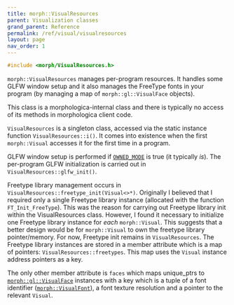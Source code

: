 ```yaml
---
title: morph::VisualResources
parent: Visualization classes
grand_parent: Reference
permalink: /ref/visual/visualresources
layout: page
nav_order: 1
---
```

```c++
#include <morph/VisualResources.h>
```

`morph::VisualResources` manages per-program resources. It handles some GLFW window setup and it also manages the FreeType fonts in your program (by managing a map of `morph::gl::VisualFace` objects).

This class is a morphologica-internal class and there is typically no
access of its methods in morphologica client code.

`VisualResources` is a singleton class, accessed via the static
instance function `VisualResources::i()`. It comes into existence when
the first `morph::Visual` accesses it for the first time in a program.

GLFW window setup is performed if [`OWNED_MODE`](/morphologica/ref/visual/visual#owned_mode) is true (it typically *is*). The per-program GLFW initialization is carried out in `VisualResources::glfw_init()`.

Freetype library management occurs in
`VisualResources::freetype_init(Visual<>*)`. Originally I believed
that I required only a single Freetype library instance (allocated
with the function `FT_Init_FreeType`). This was the reason for carrying
out Freetype library init within the VisualResources class. However, I
found it necessary to initialize one Freetype library instance for
*each* `morph::Visual`. This suggests that a better design would be
for `morph::Visual` to own the freetype library pointer/memory. For
now, Freetype init remains in `VisualResources`. The Freetype library
instances are stored in a member attribute which is a map of pointers:
`VisualResources::freetypes`. This map uses the `Visual` instance
address pointers as a key.

The only other member attribute is `faces` which maps unique_ptrs to [`morph::gl::VisualFace`](/morphologica/ref/visual/visualface) instances with a key which is a tuple of a font identifier ([`morph::VisualFont`](/morphologica/ref/visual/visualface#visualfont)), a font texture resolution and a pointer to the relevant `Visual`.
